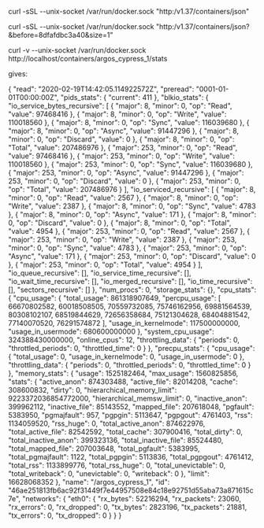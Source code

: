 curl -sSL --unix-socket /var/run/docker.sock "http:/v1.37/containers/json"

curl -sSL --unix-socket /var/run/docker.sock "http:/v1.37/containers/json?&before=8dfafdbc3a40&size=1"

curl -v --unix-socket /var/run/docker.sock http://localhost/containers/argos_cypress_1/stats

gives:

{
"read": "2020-02-19T14:42:05.114922572Z",
"preread": "0001-01-01T00:00:00Z",
"pids_stats": {
"current": 411
},
"blkio_stats": {
"io_service_bytes_recursive": [
{
"major": 8,
"minor": 0,
"op": "Read",
"value": 97468416
},
{
"major": 8,
"minor": 0,
"op": "Write",
"value": 110018560
},
{
"major": 8,
"minor": 0,
"op": "Sync",
"value": 116039680
},
{
"major": 8,
"minor": 0,
"op": "Async",
"value": 91447296
},
{
"major": 8,
"minor": 0,
"op": "Discard",
"value": 0
},
{
"major": 8,
"minor": 0,
"op": "Total",
"value": 207486976
},
{
"major": 253,
"minor": 0,
"op": "Read",
"value": 97468416
},
{
"major": 253,
"minor": 0,
"op": "Write",
"value": 110018560
},
{
"major": 253,
"minor": 0,
"op": "Sync",
"value": 116039680
},
{
"major": 253,
"minor": 0,
"op": "Async",
"value": 91447296
},
{
"major": 253,
"minor": 0,
"op": "Discard",
"value": 0
},
{
"major": 253,
"minor": 0,
"op": "Total",
"value": 207486976
}
],
"io_serviced_recursive": [
{
"major": 8,
"minor": 0,
"op": "Read",
"value": 2567
},
{
"major": 8,
"minor": 0,
"op": "Write",
"value": 2387
},
{
"major": 8,
"minor": 0,
"op": "Sync",
"value": 4783
},
{
"major": 8,
"minor": 0,
"op": "Async",
"value": 171
},
{
"major": 8,
"minor": 0,
"op": "Discard",
"value": 0
},
{
"major": 8,
"minor": 0,
"op": "Total",
"value": 4954
},
{
"major": 253,
"minor": 0,
"op": "Read",
"value": 2567
},
{
"major": 253,
"minor": 0,
"op": "Write",
"value": 2387
},
{
"major": 253,
"minor": 0,
"op": "Sync",
"value": 4783
},
{
"major": 253,
"minor": 0,
"op": "Async",
"value": 171
},
{
"major": 253,
"minor": 0,
"op": "Discard",
"value": 0
},
{
"major": 253,
"minor": 0,
"op": "Total",
"value": 4954
}
],
"io_queue_recursive": [],
"io_service_time_recursive": [],
"io_wait_time_recursive": [],
"io_merged_recursive": [],
"io_time_recursive": [],
"sectors_recursive": []
},
"num_procs": 0,
"storage_stats": {},
"cpu_stats": {
"cpu_usage": {
"total_usage": 861318907649,
"percpu_usage": [
66670802582,
60018508505,
70559732085,
75746162956,
69881564539,
80308102107,
68519844629,
72656358684,
75121304628,
68404881542,
77140070520,
76291574872
],
"usage_in_kernelmode": 117500000000,
"usage_in_usermode": 680600000000
},
"system_cpu_usage": 324388430000000,
"online_cpus": 12,
"throttling_data": {
"periods": 0,
"throttled_periods": 0,
"throttled_time": 0
}
},
"precpu_stats": {
"cpu_usage": {
"total_usage": 0,
"usage_in_kernelmode": 0,
"usage_in_usermode": 0
},
"throttling_data": {
"periods": 0,
"throttled_periods": 0,
"throttled_time": 0
}
},
"memory_stats": {
"usage": 1525182464,
"max_usage": 1560825856,
"stats": {
"active_anon": 874303488,
"active_file": 82014208,
"cache": 308600832,
"dirty": 0,
"hierarchical_memory_limit": 9223372036854772000,
"hierarchical_memsw_limit": 0,
"inactive_anon": 399962112,
"inactive_file": 85143552,
"mapped_file": 207618048,
"pgfault": 5383950,
"pgmajfault": 957,
"pgpgin": 5113647,
"pgpgout": 4761403,
"rss": 1134059520,
"rss_huge": 0,
"total_active_anon": 874622976,
"total_active_file": 82542592,
"total_cache": 307900416,
"total_dirty": 0,
"total_inactive_anon": 399323136,
"total_inactive_file": 85524480,
"total_mapped_file": 207003648,
"total_pgfault": 5383995,
"total_pgmajfault": 1122,
"total_pgpgin": 5113836,
"total_pgpgout": 4761412,
"total_rss": 1133899776,
"total_rss_huge": 0,
"total_unevictable": 0,
"total_writeback": 0,
"unevictable": 0,
"writeback": 0
},
"limit": 16628068352
},
"name": "/argos_cypress_1",
"id": "46ae251813fb6ac92f31449f7e44957508e84c18e92751d55aba73a871615c7e",
"networks": {
"eth0": {
"rx_bytes": 52216294,
"rx_packets": 23060,
"rx_errors": 0,
"rx_dropped": 0,
"tx_bytes": 2823196,
"tx_packets": 21881,
"tx_errors": 0,
"tx_dropped": 0
}
}
}
